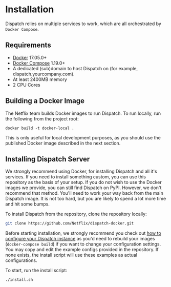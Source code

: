 # Installation

Dispatch relies on multiple services to work, which are all orchestrated by `Docker Compose`.

## Requirements

- [Docker](https://www.docker.com/) 17.05.0+
- [Docker Compose](https://docs.docker.com/compose/) 1.19.0+
- A dedicated (sub)domain to host Dispatch on (for example, dispatch.yourcompany.com).
- At least 2400MB memory
- 2 CPU Cores

## Building a Docker Image

The Netflix team builds Docker images to run Dispatch. To run locally, run the
following from the project root:

```
docker build -t docker-local .
```

This is only useful for local development purposes, as you should use the
published Docker image described in the next section.


## Installing Dispatch Server

We strongly recommend using Docker, for installing Dispatch and all it's services. If you need to install something custom, you can use this repository as the basis of your setup. If you do not wish to use the Docker images we provide, you can still find Dispatch on PyPI. However, we don't recommend that method. You'll need to work your way back from the main Dispatch image. It is not too hard, but you are likely to spend a lot more time and hit some bumps.

To install Dispatch from the repository, clone the repository locally:

```bash
git clone https://github.com/Netflix/dispatch-docker.git
```

Before starting installation, we strongly recommend you check out [how to configure your Dispatch instance]() as you'd need to rebuild your images (`docker-compose build`) if you want to change your configuration settings. You may copy and edit the example configs provided in the repository. If none exists, the install script will use these examples as actual configurations.

To start, run the install script:

```bash
./install.sh
```
